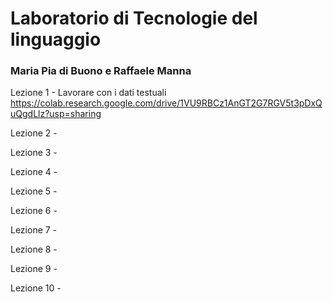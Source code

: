 # Laboratorio di Tecnologie del linguaggio
### Maria Pia di Buono e Raffaele Manna

Lezione 1 - Lavorare con i dati testuali
https://colab.research.google.com/drive/1VU9RBCz1AnGT2G7RGV5t3pDxQuQgdLlz?usp=sharing

Lezione 2 - 

Lezione 3 -

Lezione 4 -

Lezione 5 - 

Lezione 6 -

Lezione 7 -

Lezione 8 -

Lezione 9 -

Lezione 10 -
